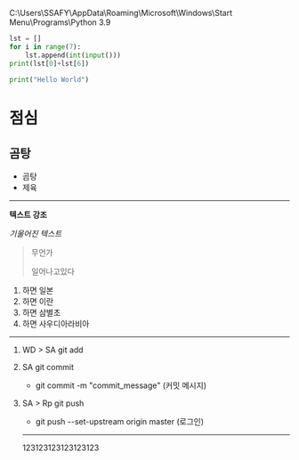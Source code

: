 C:\Users\SSAFY\AppData\Roaming\Microsoft\Windows\Start Menu\Programs\Python 3.9

```python
lst = []
for i in range(7):
    lst.append(int(input()))
print(lst[0]+lst[6])
```



```python
print("Hello World")
```

# 점심

## 곰탕

- 곰탕
- 제육

---

**텍스트 강조**

*기울어진 텍스트*

> 무언가
>
> 일어나고있다

1. 하면 일본
2. 하면 이란
3. 하면 삼별초
4. 하면 사우디아라비아

---

1. WD > SA git add

2. SA git commit
   - git commit -m "commit_message" (커밋 메시지)

3. SA > Rp git push
   - git push --set-upstream origin master (로그인)

   ---

   

   123123123123123123

